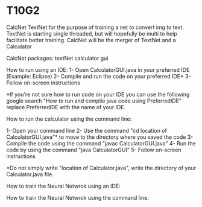 # T10G2
CalcNet
TextNet for the purpose of training a net to convert img to text. TextNet is starting single threaded, but will hopefully be multi to help facilitate better training.
CalcNet will be the merger of TextNet and a Calculator 

CalcNet
packages:
 textNet
 calculator
 gui


How to run using an IDE:
1- Open CalculatorGUI.java in your preferred IDE (Example: Eclipse)
2- Compile and run the code on your preferred IDE*
3- Follow on-screen instructions

*If you're not sure how to run code on your IDE you can use the following google search "How to run and compile java code using PreferredIDE" replace PreferredIDE with the name of your IDE.

How to run the calculator using the command line:

1- Open your command line
2- Use the command "cd location of CalculatorGUI.java"* to move to the directory where you saved the code
3- Compile the code using the command "javac CalculatorGUI.java"
4- Run the code by using the command "java CalculatorGUI"
5- Follow on-screen instructions

*Do not simply write "location of Calculator.java", write the directory of your Calculator.java file.


How to train the Neural Netwrok using an IDE:


How to train the Neural Netwrok using the command line:
